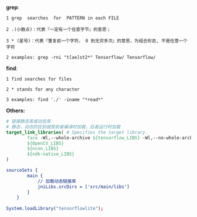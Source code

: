 **grep**: 

    1 grep  searches  for  PATTERN in each FILE
    
    2 .(小数点)：代表『一定有一个任意字节』的意思；
    
    3 * (星号)：代表『重复前一个字符， 0 到无穷多次』的意思，为组合形态, 不是任意一个字符
    
    2 examples: grep -rni "t[ae]st2*" Tensorflow/ Tensorflow/

**find**:

    1 find searches for files
    
    2 * stands for any character
    
    3 examples: find './' -iname "*read*" 

**Others:**

```cmake
# 链接静态库或动态库
# 静态，动态的区别就是前者编译时加载，后者运行时加载
target_link_libraries( # Specifies the target library.
        face -Wl,--whole-archive ${tensorflow_LIBS} -Wl,--no-whole-archive, -DCMAKE_SYSTEM_NAME=Android,-std=c++11,
        ${OpenCV_LIBS}
        ${ncnn_LIBS}
        ${ndk-native_LIBS}
)

sourceSets {
        main {
            // 加载动态链接库
            jniLibs.srcDirs = ['src/main/libs']
        }
    }
    
System.loadLibrary("tensorflowlite");    
```
